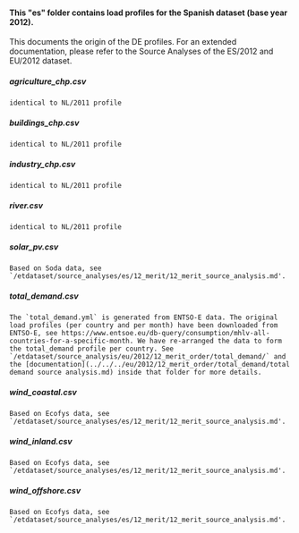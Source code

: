 #### This "es" folder contains load profiles for the Spanish dataset (base year 2012). 

This documents the origin of the DE profiles. For an extended documentation, please refer to the Source Analyses of the ES/2012 and EU/2012 dataset.

##### agriculture_chp.csv
	identical to NL/2011 profile

##### buildings_chp.csv
	identical to NL/2011 profile

##### industry_chp.csv
	identical to NL/2011 profile

##### river.csv
	identical to NL/2011 profile

##### solar_pv.csv
	Based on Soda data, see `/etdataset/source_analyses/es/12_merit/12_merit_source_analysis.md'.

##### total_demand.csv
	The `total_demand.yml` is generated from ENTSO-E data. The original load profiles (per country and per month) have been downloaded from ENTSO-E, see https://www.entsoe.eu/db-query/consumption/mhlv-all-countries-for-a-specific-month. We have re-arranged the data to form the total_demand profile per country. See `/etdataset/source_analysis/eu/2012/12_merit_order/total_demand/` and the [documentation](../../../eu/2012/12_merit_order/total_demand/total demand source analysis.md) inside that folder for more details.

##### wind_coastal.csv
	Based on Ecofys data, see `/etdataset/source_analyses/es/12_merit/12_merit_source_analysis.md'.

##### wind_inland.csv
	Based on Ecofys data, see `/etdataset/source_analyses/es/12_merit/12_merit_source_analysis.md'.

##### wind_offshore.csv
	Based on Ecofys data, see `/etdataset/source_analyses/es/12_merit/12_merit_source_analysis.md'.


